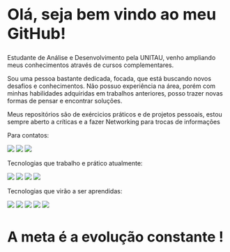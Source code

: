 <h1 style="font-size: 36px">Olá, seja bem vindo ao meu GitHub!</h1>

<p>Estudante de Análise e Desenvolvimento pela UNITAU, venho ampliando meus conhecimentos através de cursos complementares.

Sou uma pessoa bastante dedicada, focada, que está buscando novos desafios e conhecimentos.
Não possuo experiência na área, porém com minhas habilidades adquiridas em trabalhos anteriores, posso trazer novas formas de pensar e encontrar soluções.</p>
<p>Meus repositórios são de exércicios práticos e de projetos pessoais, estou sempre aberto a críticas e a fazer Networking para trocas de informações</p>

<p>Para contatos:</p>
<a href=""https://www.facebook.com/gabriel.p.lopes.9/ target="_blank"><img src="https://img.shields.io/badge/Facebook-1877F2?style=for-the-badge&logo=facebook&logoColor=white"></a>
<a href="https://www.linkedin.com/in/gabriel-lopes-000602176/" target="_blank"><img src="https://img.shields.io/badge/LinkedIn-0077B5?style=for-the-badge&logo=linkedin&logoColor=white"></a>
<a href="https://discord.com/channels/@me" target="_blank"><img src="https://img.shields.io/badge/Discord-7289DA?style=for-the-badge&logo=discord&logoColor=white"></a>

<p>Tecnologias que trabalho e prático atualmente:</p>

<span><img src="https://img.shields.io/badge/Git-F05032?style=for-the-badge&logo=git&logoColor=white"></span>
<span><img src="https://img.shields.io/badge/JavaScript-323330?style=for-the-badge&logo=javascript&logoColor=F7DF1E"></span>
<span><img src="https://img.shields.io/badge/CSS3-1572B6?style=for-the-badge&logo=css3&logoColor=white"></span>
<span><img src="https://img.shields.io/badge/HTML5-E34F26?style=for-the-badge&logo=html5&logoColor=white"></span>

<p>Tecnologias que virão a ser aprendidas:</p>

<span><img src="https://img.shields.io/badge/jQuery-0769AD?style=for-the-badge&logo=jquery&logoColor=white"></span>
<span><img src="https://img.shields.io/badge/Bootstrap-563D7C?style=for-the-badge&logo=bootstrap&logoColor=white"></span>
<span><img src="https://img.shields.io/badge/React-20232A?style=for-the-badge&logo=react&logoColor=61DAFB"></span>
<span><img src="https://img.shields.io/badge/Node.js-339933?style=for-the-badge&logo=nodedotjs&logoColor=white"></span>
<span><img src="https://img.shields.io/badge/MongoDB-white?style=for-the-badge&logo=mongodb&logoColor=4EA94B"></span>

<h2 style="font-size: 32px">A meta é a evolução constante !</h2>

